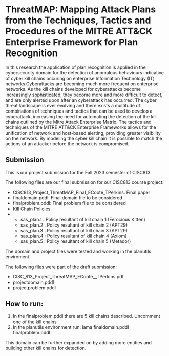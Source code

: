# ThreatMAP: Mapping Attack Plans from the Techniques, Tactics and Procedures of the MITRE ATT&CK Enterprise Framework for Plan Recognition

In this research the application of plan recognition is applied in the cybersecurity domain for the detection of anomalous behaviours indicative of cyber kill chains occuring on enterprise Information Technology (IT) networks.Cyberattacks are becoming much more frequent on enterprise networks. As the kill chains developed for cyberattacks become increasingly sophisticated, they become more and more difficult to detect, and are only alerted upon after an cyberattack has occurred. The cyber threat landscape is ever evolving and there exists a multitude of combinations of techniques and tactics that can be used to develop a cyberattack, increasing the need for automating the detection of the kill chains outlined by the Mitre Attack Enterprise Matrix. The tactics and techniques of the MITRE ATT\&CK Enterprise Frameworks allows for the unification of network and host-based alerting, providing greater visibility on the network. By modeling the cyber kill chain it is possible to match the actions of an attacker before the network is compromised.

## Submission

This is our project submission for the Fall 2023 semester of CISC813. 

The following files are our final submission for our CISC813 course project: 
- CISC813_Project_ThreatMAP_Final_ECoote_TPerkins: Final paper
- finaldomain.pddl: Final domain file to be considered
- finalproblem.pddl: Final problem file to be considered
- Kill Chain Policies
- - sas_plan.1 : Policy resultant of kill chain 1 (Ferocious Kitten)
  - sas_plan.2 : Policy resultant of kill chain 2 (APT29)
  - sas_plan.3 : Policy resultant of kill chain 3 (APT29)
  - sas_plan.4 : Policy resultant of kill chain 4 (Axiom)
  - sas_plan.5 : Policy resultant of kill chain 5 (Metador)

 The domain and project files were tested and working in the planutils enviroment. 
 
  The following files were part of the draft submission:
  - CISC_813_Project_ThreatMAP_ECoote__TPerkins.pdf
  - projectdomain.pddl
  - projectproblem.pddl

## How to run: 

1. In the finalproblem.pddl there are 5 kill chains described. Uncomment one of the kill chains
2. In the planutils environment run: lama finaldomain.pddl finalproblem.pddl

This domain can be further expanded on by adding more entities and building other kill chains for detection. 
